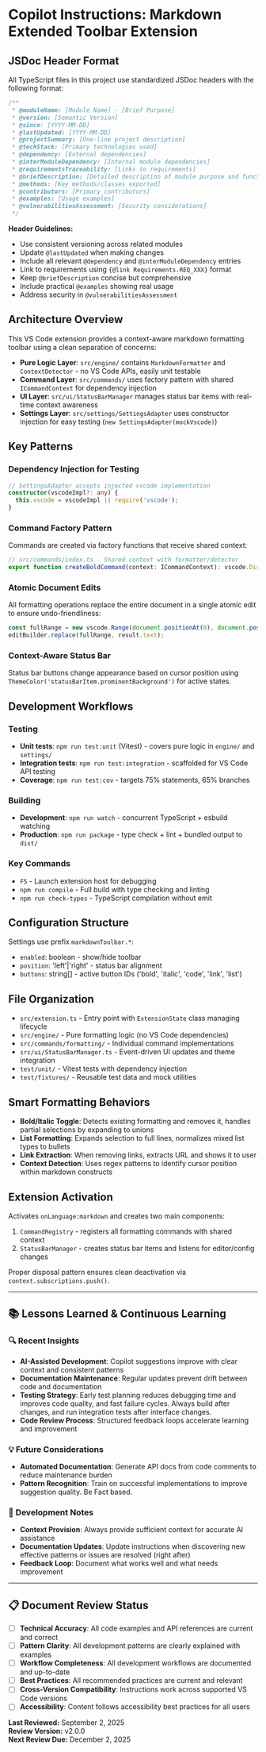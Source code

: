 # Copilot Instructions: Markdown Extended Toolbar Extension

## JSDoc Header Format

All TypeScript files in this project use standardized JSDoc headers with the following format:

```typescript
/**
 * @moduleName: [Module Name] - [Brief Purpose]
 * @version: [Semantic Version]
 * @since: [YYYY-MM-DD]
 * @lastUpdated: [YYYY-MM-DD]
 * @projectSummary: [One-line project description]
 * @techStack: [Primary technologies used]
 * @dependency: [External dependencies]
 * @interModuleDependency: [Internal module dependencies]
 * @requirementsTraceability: [Links to requirements]
 * @briefDescription: [Detailed description of module purpose and functionality]
 * @methods: [Key methods/classes exported]
 * @contributors: [Primary contributors]
 * @examples: [Usage examples]
 * @vulnerabilitiesAssessment: [Security considerations]
 */
```

**Header Guidelines:**
- Use consistent versioning across related modules
- Update `@lastUpdated` when making changes
- Include all relevant `@dependency` and `@interModuleDependency` entries
- Link to requirements using `{@link Requirements.REQ_XXX}` format
- Keep `@briefDescription` concise but comprehensive
- Include practical `@examples` showing real usage
- Address security in `@vulnerabilitiesAssessment`

## Architecture Overview

This VS Code extension provides a context-aware markdown formatting toolbar using a clean separation of concerns:

- **Pure Logic Layer**: `src/engine/` contains `MarkdownFormatter` and `ContextDetector` - no VS Code APIs, easily unit testable
- **Command Layer**: `src/commands/` uses factory pattern with shared `ICommandContext` for dependency injection
- **UI Layer**: `src/ui/StatusBarManager` manages status bar items with real-time context awareness
- **Settings Layer**: `src/settings/SettingsAdapter` uses constructor injection for easy testing (`new SettingsAdapter(mockVscode)`)

## Key Patterns

### Dependency Injection for Testing
```typescript
// SettingsAdapter accepts injected vscode implementation
constructor(vscodeImpl?: any) {
  this.vscode = vscodeImpl || require('vscode');
}
```

### Command Factory Pattern
Commands are created via factory functions that receive shared context:
```typescript
// src/commands/index.ts - Shared context with formatter/detector
export function createBoldCommand(context: ICommandContext): vscode.Disposable
```

### Atomic Document Edits
All formatting operations replace the entire document in a single atomic edit to ensure undo-friendliness:
```typescript
const fullRange = new vscode.Range(document.positionAt(0), document.positionAt(text.length));
editBuilder.replace(fullRange, result.text);
```

### Context-Aware Status Bar
Status bar buttons change appearance based on cursor position using `ThemeColor('statusBarItem.prominentBackground')` for active states.

## Development Workflows

### Testing
- **Unit tests**: `npm run test:unit` (Vitest) - covers pure logic in `engine/` and `settings/`
- **Integration tests**: `npm run test:integration` - scaffolded for VS Code API testing
- **Coverage**: `npm run test:cov` - targets 75% statements, 65% branches

### Building
- **Development**: `npm run watch` - concurrent TypeScript + esbuild watching
- **Production**: `npm run package` - type check + lint + bundled output to `dist/`

### Key Commands
- `F5` - Launch extension host for debugging
- `npm run compile` - Full build with type checking and linting
- `npm run check-types` - TypeScript compilation without emit

## Configuration Structure

Settings use prefix `markdownToolbar.*`:
- `enabled`: boolean - show/hide toolbar
- `position`: 'left'|'right' - status bar alignment  
- `buttons`: string[] - active button IDs ('bold', 'italic', 'code', 'link', 'list')

## File Organization

- `src/extension.ts` - Entry point with `ExtensionState` class managing lifecycle
- `src/engine/` - Pure formatting logic (no VS Code dependencies)
- `src/commands/formatting/` - Individual command implementations
- `src/ui/StatusBarManager.ts` - Event-driven UI updates and theme integration
- `test/unit/` - Vitest tests with dependency injection
- `test/fixtures/` - Reusable test data and mock utilities

## Smart Formatting Behaviors

- **Bold/Italic Toggle**: Detects existing formatting and removes it, handles partial selections by expanding to unions
- **List Formatting**: Expands selection to full lines, normalizes mixed list types to bullets
- **Link Extraction**: When removing links, extracts URL and shows it to user
- **Context Detection**: Uses regex patterns to identify cursor position within markdown constructs

## Extension Activation

Activates `onLanguage:markdown` and creates two main components:
1. `CommandRegistry` - registers all formatting commands with shared context
2. `StatusBarManager` - creates status bar items and listens for editor/config changes

Proper disposal pattern ensures clean deactivation via `context.subscriptions.push()`.

---

## 📚 Lessons Learned & Continuous Learning

### 🔍 Recent Insights

- **AI-Assisted Development**: Copilot suggestions improve with clear context and consistent patterns
- **Documentation Maintenance**: Regular updates prevent drift between code and documentation
- **Testing Strategy**: Early test planning reduces debugging time and improves code quality, and fast failure cycles. Always build after changes, and run integration tests after interface changes.
- **Code Review Process**: Structured feedback loops accelerate learning and improvement

### 💡 Future Considerations

- **Automated Documentation**: Generate API docs from code comments to reduce maintenance burden
- **Pattern Recognition**: Train on successful implementations to improve suggestion quality. Be Fact based.

### 📝 Development Notes

- **Context Provision**: Always provide sufficient context for accurate AI assistance
- **Documentation Updates**: Update instructions when discovering new effective patterns or issues are resolved (right after)
- **Feedback Loop**: Document what works well and what needs improvement

---

## 📋 Document Review Status

- [ ] **Technical Accuracy**: All code examples and API references are current and correct
- [ ] **Pattern Clarity**: All development patterns are clearly explained with examples
- [ ] **Workflow Completeness**: All development workflows are documented and up-to-date
- [ ] **Best Practices**: All recommended practices are current and relevant
- [ ] **Cross-Version Compatibility**: Instructions work across supported VS Code versions
- [ ] **Accessibility**: Content follows accessibility best practices for all users

**Last Reviewed:** September 2, 2025  
**Review Version:** v2.0.0  
**Next Review Due:** December 2, 2025
